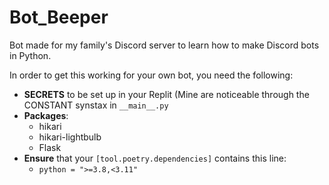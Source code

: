 # Bot_Beeper
Bot made for my family's Discord server to learn how to make Discord bots in Python.

In order to get this working for your own bot, you need the following:
- **SECRETS** to be set up in your Replit (Mine are noticeable through the CONSTANT synstax in `__main__.py`
- **Packages**:
    - hikari
    - hikari-lightbulb
    - Flask
- **Ensure** that your `[tool.poetry.dependencies]` contains this line:
    - `python = ">=3.8,<3.11"`
